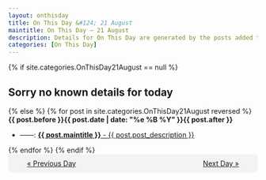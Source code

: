 ```yaml
---
layout: onthisday
title: On This Day &#124; 21 August
maintitle: On This Day — 21 August
description: Details for On This Day are generated by the posts added to the website so the content is subject to changes/updates over time.
categories: [On This Day]
---
```


{% if site.categories.OnThisDay21August == null %}
<h2>Sorry no known details for today</h2>
{% else %}
{% for post in site.categories.OnThisDay21August reversed %}
<strong>{{ post.before }}{{ post.date | date: "%e %B %Y" }}{{ post.after }}</strong>
<ul>
<li> ——: <a class="{{ post.class }}" href="{{ post.url }}"><strong>{{ post.maintitle }}</strong> - {{ post.post_description }}</a></li>
</ul>
{% endfor %}
{% endif %}
<br />
<div style="background-color: #f3f3f3; padding: 10px; border-radius: 5px; text-align: center; display: flex; justify-content: space-evenly;">
<a href="/onthisday/08/08-20">« Previous Day</a>
<span style="visibility:hidden;">[ Visit Leap Year February 29 ]</span>
<a href="/onthisday/08/08-22">Next Day »</a>
</div>
